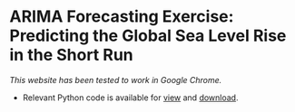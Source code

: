 # ARIMA Forecasting Exercise: Predicting the Global Sea Level Rise in the Short Run

*This website has been tested to work in Google Chrome.*

* Relevant Python code is available for [view](code.html) and [download](script.ipynb).
